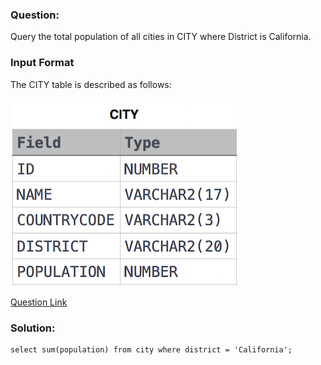 ### Question:

Query the total population of all cities in CITY where District is California.

### Input Format

The CITY table is described as follows:

![alt text](images\1449729804-f21d187d0f-CITY.jpg)

[Question Link](https://www.hackerrank.com/challenges/revising-aggregations-sum/problem?isFullScreen=true)

### Solution:
```
select sum(population) from city where district = 'California';
```
